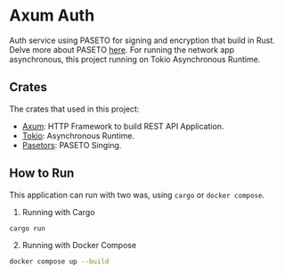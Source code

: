 # Axum Auth

Auth service using PASETO for signing and encryption that build in Rust. Delve more about PASETO [here](https://paseto.io/). For running the network app asynchronous, this project running on Tokio Asynchronous Runtime.

## Crates

The crates that used in this project:
* [Axum](https://crates.io/crates/axum): HTTP Framework to build REST API Application.
* [Tokio](https://tokio.rs/): Asynchronous Runtime.
* [Pasetors](https://crates.io/crates/pasetors): PASETO Singing.

## How to Run
This application can run with two was, using `cargo` or `docker compose`.

1. Running with Cargo
```bash
cargo run
```

2. Running with Docker Compose
```bash
docker compose up --build
```
